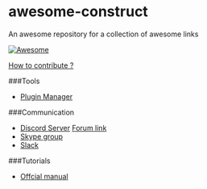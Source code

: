 # awesome-construct
An awesome repository for a collection of awesome links

[![Awesome](https://cdn.rawgit.com/sindresorhus/awesome/d7305f38d29fed78fa85652e3a63e154dd8e8829/media/badge.svg)](https://github.com/sindresorhus/awesome)

[How to contribute ?](https://github.com/armaldio/awesome-construct/blob/master/Contribute.md)

###Tools
* [Plugin Manager](https://armaldio.itch.io/construct-2-plugin-manager)

###Communication
* [Discord Server](https://discord.gg/8RJBHbX) [Forum link](https://www.scirra.com/forum/there-is-a-construct-2-discord-server-chat-app-join-us_t181854)
* [Skype group](https://www.scirra.com/forum/viewtopic.php?f=159&t=180765)
* [Slack](https://www.scirra.com/forum/live-span-class-posthilit-chat-span-for-scirra-com_p1003130?#p1003130)

###Tutorials
* [Offcial manual](https://www.scirra.com/manual/1/construct-2)
